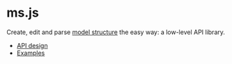 # ms.js

Create, edit and parse [model structure](https://github.com/archilogic-com/model-structure) the easy way: a low-level API library.

* [API design](api-design.md)
* [Examples](examples.md)